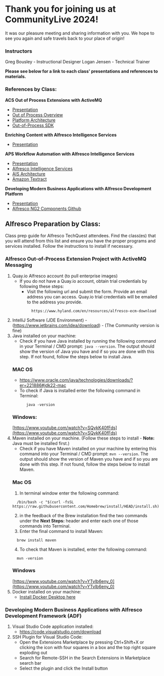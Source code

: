 # Thank you for joining us at CommunityLive 2024!
It was our pleasure meeting and sharing information with you. We hope to see you again and safe travels back to your place of origin! 

### Instructors
Greg Bousley - Instructional Designer
Logan Jensen - Technical Trainer

**Please see below for a link to each class' presentations and references to materials.**

### References by Class:
**ACS Out of Process Extensions with ActiveMQ**
  * [Presentation](https://github.com/GBHyland/Alfresco-CommunityLive-Class-Guide/blob/main/ACS-extension-activemq.pptx)
  * [Out of Process Overview](https://docs.alfresco.com/content-services/latest/develop/oop-ext-points/)
  * [Platform Architecture](https://docs.alfresco.com/content-services/latest/develop/software-architecture/)
  * [Out-of-Process SDK](https://docs.alfresco.com/content-services/latest/develop/oop-sdk/)

**Enriching Content with Alfresco Intelligence Services**
  * [Presentation](https://github.com/GBHyland/Alfresco-CommunityLive-Class-Guide/blob/main/2024%20CLIVE%20AIS%20Presentation%20-%20WIP%20copy.pptx)

**APS Workflow Automation with Alfresco Intelligence Services**
  * [Presentation](https://github.com/GBHyland/Alfresco-CommunityLive-Class-Guide/blob/main/aps-ais-textract.pptx)
  * [Alfresco Intelligence Services](https://docs.alfresco.com/intelligence-services/latest/)
  * [AIS Architecture](https://docs.alfresco.com/intelligence-services/latest/admin/)
  * [Amazon Textract](https://docs.aws.amazon.com/textract/latest/dg/what-is.html)

**Developing Modern Business Applications with Alfresco Development Platform**
  * [Presentation](https://github.com/GBHyland/Alfresco-CommunityLive-Class-Guide/blob/main/ADF%202024%20PPT%202.pptx)
  * [Alfresco NG2 Components Github](https://github.com/Alfresco/alfresco-ng2-components)

## Alfresco Preparation by Class:
Class prep guide for Alfresco TechQuest attendees. 
Find the class(es) that you will attend from this list and ensure you have the proper programs and services installed. Follow the instructions to install if necessary.


### Alfresco Out-of-Process Extension Project with ActiveMQ Messaging
1. Quay.io Alfresco account (to pull enterprise images)
   * If you do not have a Quay.io account, obtain trial credentials by following these steps:
     * Visit the following url and submit the form. Provide an email address you can access. Quay.io trial credentials will be emailed to the address you provide.
         ```
           https://www.hyland.com/en/resources/alfresco-ecm-download
         ```
3. IntelliJ Software (JDE Environment) - (https://www.jetbrains.com/idea/download)  -  (The Community version is fine)
4. Java installed on your machine:
   * Check if you have Java installed by running the following command in your Terminal / CMD prompt: ```java --version```. The output should show the version of Java you have and if so you are done with this step. If not found, follow the steps below to install Java.
   ### MAC OS
   * https://www.oracle.com/java/technologies/downloads/?er=221886#jdk22-mac
   * To check if Java is installed enter the following command in Terminal:
     ```
        java -version
     ```
   ### Windows:
     [https://www.youtube.com/watch?v=SQykK40fFds](https://www.youtube.com/watch?v=SQykK40fFds)
5. Maven installed on your machine. (Follow these steps to install - **Note:** Java must be installed first.)
   * Check if you have Maven installed on your machine by entering this command into your Terminal / CMD prompt: ```mvn --version```. The output should show the version of Maven you have and if so you are done with this step. If not found, follow the steps below to install Maven.
    ### Mac OS
    1. In terminal window enter the following command:
    ```
      /bin/bash -c "$(curl -fsSL https://raw.githubusercontent.com/Homebrew/install/HEAD/install.sh)"
    ```
    2. in the feedback of the Brew installation find the two commands under the **Next Steps:** header and enter each one of those commands into Terminal.
    3. Enter the final command to install Maven:
    ```
      brew install maven
    ```
    4. To check that Maven is installed, enter the following command:
    ```
      mvn -version
    ```
    ### Windows
     [https://www.youtube.com/watch?v=YTvlb6eny_0](https://www.youtube.com/watch?v=YTvlb6eny_0)
6. Docker installed on your machine:
   * [Install Docker Desktop here](https://www.docker.com/products/docker-desktop/)

   
### Developing Modern Business Applications with Alfresco Development Framework (ADF)
1. Visual Studio Code application installed:
   * https://code.visualstudio.com/download
2. SSH Plugin for Visual Studio Code:
   * Open the Extensions Marketplace by pressing Ctrl+Shift+X or clicking the icon with four squares in a box and the top right square exploding out
   * Search for Remote-SSH in the Search Extensions in Marketplace search bar
   * Select the plugin and click the Install button
  
